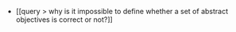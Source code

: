 - [[query > why is it impossible to define whether a set of abstract objectives is correct or not?]]